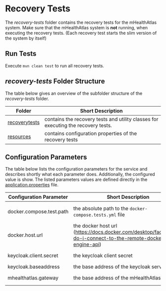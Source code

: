 # Recovery Tests

The *recovery-tests* folder contains the recovery tests for the mHealthAtlas system. Make sure that the mHealthAtlas system is **not** running, when executing the recovery tests. (Each recovery test starts the slim version of the system by itself)

## Run Tests

Execute `mvn clean test` to run all recovery tests.

## *recovery-tests* Folder Structure

The table below gives an overview of the subfolder structure of the *recovery-tests* folder.

| Folder | Short Description |
| ----   |     ----          |
| [recoverytests](src/test/java/com/mhealthatlas/recoverytests/) | contains the recovery tests and utility classes for executing the recovery tests. |
| [resources](src/main/resources/) | contains configuration properties of the recovery tests |

## Configuration Parameters

The table below lists the configuration parameters for the service and describes shortly what each parameter does. Additionally, the configured value is show. The listed parameters values are defined directly in the [application.properties](src/main/resources/application.properties) file.

| Configuration Parameter | Short Description | Value |
|        ----             |      ----         |  ---- |
| docker.compose.test.path | the absolute path to the `docker-compose.tests.yml` file |  \<path to the mHealthAtlas folder>/docker-compose.tests.yml |
| docker.host.url | the docker host url (<https://docs.docker.com/desktop/faqs/#how-do-i-connect-to-the-remote-docker-engine-api>) | npipe:////./pipe/docker_engine |
| keycloak.client.secret | the keycloak client secret | 46544c7f-5c91-4985-ada9-b0afc8610514 |
| keycloak.baseaddress | the base address of the keycloak server | <https://keycloak-proxy:5506> |
| mhealthatlas.gateway | the base address of the mHealthAtlas gateway | <https://mhealthatlas-gateway:5555> |
